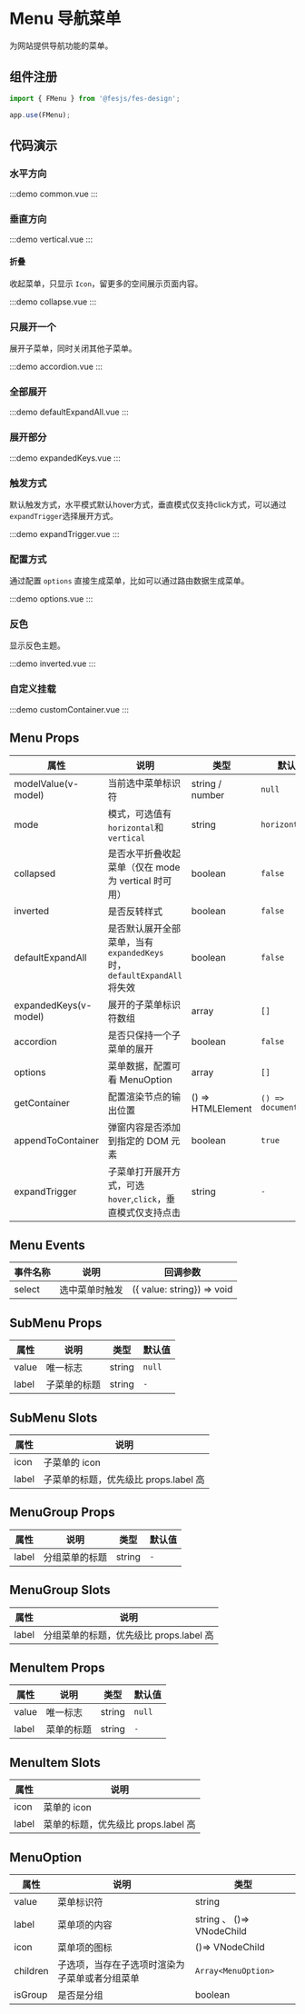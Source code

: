 # Menu 导航菜单

为网站提供导航功能的菜单。

## 组件注册

```js
import { FMenu } from '@fesjs/fes-design';

app.use(FMenu);
```

## 代码演示

### 水平方向

:::demo
common.vue
:::

### 垂直方向

:::demo
vertical.vue
:::

#### 折叠

收起菜单，只显示 `Icon`，留更多的空间展示页面内容。

:::demo
collapse.vue
:::

### 只展开一个

展开子菜单，同时关闭其他子菜单。

:::demo
accordion.vue
:::

### 全部展开

:::demo
defaultExpandAll.vue
:::

### 展开部分

:::demo
expandedKeys.vue
:::

### 触发方式

默认触发方式，水平模式默认hover方式，垂直模式仅支持click方式，可以通过`expandTrigger`选择展开方式。

:::demo
expandTrigger.vue
:::

### 配置方式

通过配置 `options` 直接生成菜单，比如可以通过路由数据生成菜单。

:::demo
options.vue
:::

### 反色

显示反色主题。

:::demo
inverted.vue
:::

### 自定义挂载

:::demo
customContainer.vue
:::

## Menu Props

| 属性                  | 说明                                                                    | 类型              | 默认值                |
| --------------------- | ----------------------------------------------------------------------- | ----------------- | --------------------- |
| modelValue(v-model)   | 当前选中菜单标识符                                                      | string / number   | `null`                |
| mode                  | 模式，可选值有`horizontal`和`vertical`                                  | string            | `horizontal`          |
| collapsed             | 是否水平折叠收起菜单（仅在 mode 为 vertical 时可用）                    | boolean           | `false`               |
| inverted              | 是否反转样式                                                            | boolean           | `false`               |
| defaultExpandAll      | 是否默认展开全部菜单，当有 `expandedKeys` 时，`defaultExpandAll` 将失效 | boolean           | `false`               |
| expandedKeys(v-model) | 展开的子菜单标识符数组                                                  | array             | `[]`                  |
| accordion             | 是否只保持一个子菜单的展开                                              | boolean           | `false`               |
| options               | 菜单数据，配置可看 MenuOption                                           | array             | `[]`                  |
| getContainer          | 配置渲染节点的输出位置                                                  | () => HTMLElement | `() => document.body` |
| appendToContainer     | 弹窗内容是否添加到指定的 DOM 元素                                       | boolean           | `true`                |
| expandTrigger         | 子菜单打开展开方式，可选`hover`,`click`，垂直模式仅支持点击             | string            | `-`                   |

## Menu Events

| 事件名称 | 说明           | 回调参数                   |
| -------- | -------------- | -------------------------- |
| select   | 选中菜单时触发 | ({ value: string}) => void |

## SubMenu Props

| 属性  | 说明         | 类型   | 默认值 |
| ----- | ------------ | ------ | ------ |
| value | 唯一标志     | string | `null` |
| label | 子菜单的标题 | string | `-`    |

## SubMenu Slots

| 属性  | 说明                                  |
| ----- | ------------------------------------- |
| icon  | 子菜单的 icon                         |
| label | 子菜单的标题，优先级比 props.label 高 |

## MenuGroup Props

| 属性  | 说明           | 类型   | 默认值 |
| ----- | -------------- | ------ | ------ |
| label | 分组菜单的标题 | string | `-`    |

## MenuGroup Slots

| 属性  | 说明                                    |
| ----- | --------------------------------------- |
| label | 分组菜单的标题，优先级比 props.label 高 |

## MenuItem Props

| 属性  | 说明       | 类型   | 默认值 |
| ----- | ---------- | ------ | ------ |
| value | 唯一标志   | string | `null` |
| label | 菜单的标题 | string | `-`    |

## MenuItem Slots

| 属性  | 说明                                |
| ----- | ----------------------------------- |
| icon  | 菜单的 icon                         |
| label | 菜单的标题，优先级比 props.label 高 |

## MenuOption

| 属性     | 说明                                           | 类型                      |
| -------- | ---------------------------------------------- | ------------------------- |
| value    | 菜单标识符                                     | string                    |
| label    | 菜单项的内容                                   | string 、 ()=> VNodeChild |
| icon     | 菜单项的图标                                   | ()=> VNodeChild           |
| children | 子选项，当存在子选项时渲染为子菜单或者分组菜单 | `Array<MenuOption>`       |
| isGroup  | 是否是分组                                     | boolean                   |
